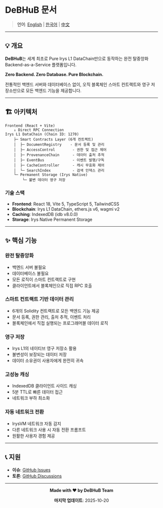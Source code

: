 # DeBHuB 문서

> **언어**: [English](README.en.md) | [한국어](README.md) | [中文](README.zh.md)

---

## 💡 개요

**DeBHuB**는 세계 최초로 Pure Irys L1 DataChain만으로 동작하는 완전 탈중앙화 Backend-as-a-Service 플랫폼입니다.

**Zero Backend. Zero Database. Pure Blockchain.**

전통적인 백엔드 서버와 데이터베이스 없이, 오직 블록체인 스마트 컨트랙트와 영구 저장소만으로 모든 백엔드 기능을 제공합니다.

---

## 🏗️ 아키텍처

```
Frontend (React + Vite)
    ↓ Direct RPC Connection
Irys L1 DataChain (Chain ID: 1270)
    ├─ Smart Contracts Layer (6개 컨트랙트)
    │  ├─ DocumentRegistry    - 문서 등록 및 관리
    │  ├─ AccessControl        - 권한 및 접근 제어
    │  ├─ ProvenanceChain      - 데이터 출처 추적
    │  ├─ EventBus             - 이벤트 발행/구독
    │  ├─ CacheController      - 캐시 무효화 제어
    │  └─ SearchIndex          - 검색 인덱스 관리
    └─ Permanent Storage (Irys Native)
        └─ 불변 데이터 영구 저장
```

### 기술 스택
- **Frontend**: React 18, Vite 5, TypeScript 5, TailwindCSS
- **Blockchain**: Irys L1 DataChain, ethers.js v6, wagmi v2
- **Caching**: IndexedDB (idb v8.0.0)
- **Storage**: Irys Native Permanent Storage

---

## ✨ 핵심 기능

### 완전 탈중앙화
- 백엔드 서버 불필요
- 데이터베이스 불필요
- 모든 로직이 스마트 컨트랙트로 구현
- 클라이언트에서 블록체인으로 직접 RPC 호출

### 스마트 컨트랙트 기반 데이터 관리
- 6개의 Solidity 컨트랙트로 모든 백엔드 기능 제공
- 문서 등록, 권한 관리, 출처 추적, 이벤트 처리
- 블록체인에서 직접 실행되는 프로그래머블 데이터 로직

### 영구 저장
- Irys L1의 네이티브 영구 저장소 활용
- 불변성이 보장되는 데이터 저장
- 데이터 소유권이 사용자에게 완전히 귀속

### 고성능 캐싱
- IndexedDB 클라이언트 사이드 캐싱
- 5분 TTL로 빠른 데이터 접근
- 네트워크 부하 최소화

### 자동 네트워크 전환
- IrysVM 네트워크 자동 감지
- 다른 네트워크 사용 시 자동 전환 프롬프트
- 원활한 사용자 경험 제공

---

## 📞 지원

- **이슈**: [GitHub Issues](https://github.com/0xarkstar/DeBHuB/issues)
- **토론**: [GitHub Discussions](https://github.com/0xarkstar/DeBHuB/discussions)

---

<div align="center">

**Made with ❤️ by DeBHuB Team**

**마지막 업데이트**: 2025-10-20

</div>

